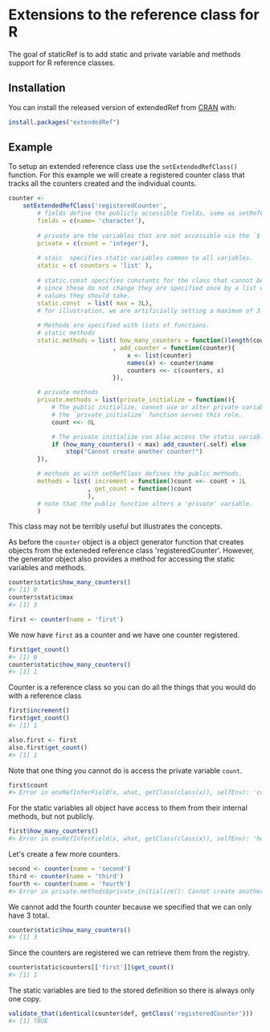 
<!-- README.md is generated from README.Rmd. Please edit that file -->
Extensions to the reference class for R
=======================================

The goal of staticRef is to add static and private variable and methods support for R reference classes.

Installation
------------

You can install the released version of extendedRef from [CRAN](https://CRAN.R-project.org) with:

``` r
install.packages("extendedRef")
```

Example
-------

To setup an extended reference class use the `setExtendedRefClass()` function. For this example we will create a registered counter class that tracks all the counters created and the individual counts.

``` r
counter <- 
    setExtendedRefClass('registeredCounter',
        # fields define the publicly accessible fields, same as setRefClass
        fields = c(name= 'character'),
        
        # private are the variables that are not accessible via the `$` operator
        private = c(count = 'integer'),
        
        # staic  specifies static variables common to all variables.
        static = c( counters = 'list' ),
        
        # static.const specifies constants for the class that cannot be changed.
        # since these do not change they are specified once by a list with the 
        # values they should take.
        static.const  = list( max = 3L),
        # for illustration, we are artificially setting a maximum of 3 counters 
        
        # Methods are specified with lists of functions.
        # static methods
        static.methods = list( how_many_counters = function()length(counters)
                             , add_counter = function(counter){
                                 x <- list(counter)
                                 names(x) <- counter$name
                                 counters <<- c(counters, x)
                             }),

        # private methods
        private.methods = list(private_initialize = function(){
            # The public initialize, cannot use or alter private variables,
            # the `private_initialize` function serves this role. 
            count <<- 0L

            # The private initialize can also access the static variables,
            if (how_many_counters() < max) add_counter(.self) else
                stop("Cannot create another counter!")
        }),

        # methods as with setRefClass defines the public methods.
        methods = list( increment = function()count <<- count + 1L
                      , get_count = function()count
                      ),
        # note that the public function alters a 'private' variable.
        )
```

This class may not be terribly useful but illustrates the concepts.

As before the `counter` object is a object generator function that creates objects from the exteneded reference class 'registeredCounter'. However, the generator object also provides a method for accessing the static variables and methods.

``` r
counter$static$how_many_counters()
#> [1] 0
counter$static$max
#> [1] 3
```

``` r
first <- counter(name = 'first')
```

We now have `first` as a counter and we have one counter registered.

``` r
first$get_count()
#> [1] 0
counter$static$how_many_counters()
#> [1] 1
```

Counter is a reference class so you can do all the things that you would do with a reference class

``` r
first$increment()
first$get_count()
#> [1] 1
```

``` r
also.first <- first
also.first$get_count()
#> [1] 1
```

Note that one thing you cannot do is access the private variable `count`.

``` r
first$count
#> Error in envRefInferField(x, what, getClass(class(x)), selfEnv): 'count' is not a valid field or method name for reference class "registeredCounter"
```

For the static variables all object have access to them from their internal methods, but not publicly.

``` r
first$how_many_counters()
#> Error in envRefInferField(x, what, getClass(class(x)), selfEnv): 'how_many_counters' is not a valid field or method name for reference class "registeredCounter"
```

Let's create a few more counters.

``` r
second <- counter(name = 'second')
third <- counter(name = 'third')
fourth <- counter(name = 'fourth')
#> Error in private.methods$private_initialize(): Cannot create another counter!
```

We cannot add the fourth counter because we specified that we can only have 3 total.

``` r
counter$static$how_many_counters()
#> [1] 3
```

Since the counters are registered we can retrieve them from the registry.

``` r
counter$static$counters[['first']]$get_count()
#> [1] 1
```

The static variables are tied to the stored definition so there is always only one copy.

``` r
validate_that(identical(counter$def, getClass('registeredCounter')))
#> [1] TRUE
```
